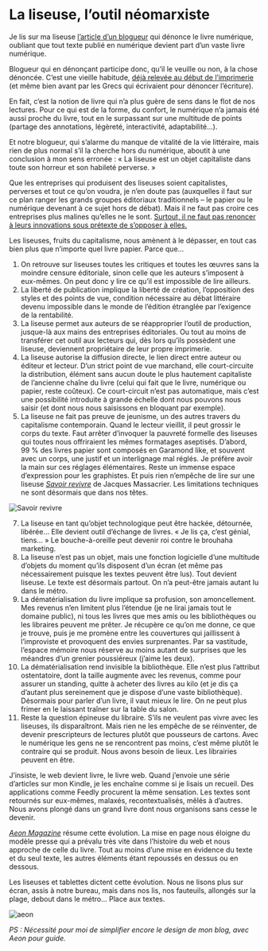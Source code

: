 # La liseuse, l’outil néomarxiste

Je lis sur ma liseuse [l’article d’un blogueur](http://mesmilleetunenuitsalire.over-blog.com/article-tout-bien-reflechi-je-dis-a-bas-le-livre-numerique-119382743.html) qui dénonce le livre numérique, oubliant que tout texte publié en numérique devient part d’un vaste livre numérique.<span id="more-33412"></span>

Blogueur qui en dénonçant participe donc, qu’il le veuille ou non, à la chose dénoncée. C’est une vieille habitude, [déjà relevée au début de l’imprimerie](https://tcrouzet.com/2012/09/07/johannes-trithemius-ou-les-451-croulants/) (et même bien avant par les Grecs qui écrivaient pour dénoncer l’écriture).

En fait, c’est la notion de livre qui n’a plus guère de sens dans le flot de nos lectures. Pour ce qui est de la forme, du confort, le numérique n’a jamais été aussi proche du livre, tout en le surpassant sur une multitude de points (partage des annotations, légèreté, interactivité, adaptabilité…).

Et notre blogueur, qui s’alarme du manque de vitalité de la vie littéraire, mais rien de plus normal s’il la cherche hors du numérique, aboutit à une conclusion à mon sens erronée : « La liseuse est un objet capitaliste dans toute son horreur et son habileté perverse. »

Que les entreprises qui produisent des liseuses soient capitalistes, perverses et tout ce qu’on voudra, je n’en doute pas (auxquelles il faut sur ce plan ranger les grands groupes éditoriaux traditionnels – le papier ou le numérique devenant à ce sujet hors de débat). Mais il ne faut pas croire ces entreprises plus malines qu’elles ne le sont. [Surtout, il ne faut pas renoncer à leurs innovations sous prétexte de s’opposer à elles.](https://tcrouzet.com/2013/09/05/la-strategie-du-judoka-pour-les-biens-communs/)

Les liseuses, fruits du capitalisme, nous amènent à le dépasser, en tout cas bien plus que n’importe quel livre papier. Parce que…

1. On retrouve sur liseuses toutes les critiques et toutes les œuvres sans la moindre censure éditoriale, sinon celle que les auteurs s’imposent à eux-mêmes. On peut donc y lire ce qu’il est impossible de lire ailleurs.
2. La liberté de publication implique la liberté de création, l’opposition des styles et des points de vue, condition nécessaire au débat littéraire devenu impossible dans le monde de l’édition étranglée par l’exigence de la rentabilité.
3. La liseuse permet aux auteurs de se réapproprier l’outil de production, jusque-là aux mains des entreprises éditoriales. Ou tout au moins de transférer cet outil aux lecteurs qui, dès lors qu’ils possèdent une liseuse, deviennent propriétaire de leur propre imprimerie.
4. La liseuse autorise la diffusion directe, le lien direct entre auteur ou éditeur et lecteur. D’un strict point de vue marchand, elle court-circuite la distribution, élément sans aucun doute le plus hautement capitaliste de l’ancienne chaîne du livre (celui qui fait que le livre, numérique ou papier, reste coûteux). Ce court-circuit n’est pas automatique, mais c’est une possibilité introduite à grande échelle dont nous pouvons nous saisir (et dont nous nous saisissons en bloquant par exemple).
5. La liseuse ne fait pas preuve de jeunisme, un des autres travers du capitalisme contemporain. Quand le lecteur vieillit, il peut grossir le corps du texte. Faut arrêter d’invoquer la pauvreté formelle des liseuses qui toutes nous offriraient les mêmes formatages aseptisés. D’abord, 99 % des livres papier sont composés en Garamond like, et souvent avec un corps, une justif et un interlignage mal réglés. Je préfère avoir la main sur ces réglages élémentaires. Reste un immense espace d’expression pour les graphistes. Et puis rien n’empêche de lire sur une liseuse [*Savoir revivre*](http://savoir-revivre.coerrance.org/) de Jacques Massacrier. Les limitations techniques ne sont désormais que dans nos têtes.

![Savoir revivre](https://tcrouzet.com/images_tc/2013/09/revivre.jpg)

7. La liseuse en tant qu’objet technologique peut être hackée, détournée, libérée… Elle devient outil d’échange de livres. « Je lis ça, c’est génial, tiens… » Le bouche-à-oreille peut devenir roi contre le brouhaha marketing.
8. La liseuse n’est pas un objet, mais une fonction logicielle d’une multitude d’objets du moment qu’ils disposent d’un écran (et même pas nécessairement puisque les textes peuvent être lus). Tout devient liseuse. Le texte est désormais partout. On n’a peut-être jamais autant lu dans le métro.
9. La dématérialisation du livre implique sa profusion, son amoncellement. Mes revenus n’en limitent plus l’étendue (je ne lirai jamais tout le domaine public), ni tous les livres que mes amis ou les bibliothèques ou les libraires peuvent me prêter. Je récupère ce qu’on me donne, ce que je trouve, puis je me promène entre les couvertures qui jaillissent à l’improviste et provoquent des envies surprenantes. Par sa vastitude, l’espace mémoire nous réserve au moins autant de surprises que les méandres d’un grenier poussiéreux (j’aime les deux).
10. La dématérialisation rend invisible la bibliothèque. Elle n’est plus l’attribut ostentatoire, dont la taille augmente avec les revenus, comme pour assurer un standing, quitte à acheter des livres au kilo (et je dis ça d’autant plus sereinement que je dispose d’une vaste bibliothèque). Désormais pour parler d’un livre, il vaut mieux le lire. On ne peut plus frimer en le laissant traîner sur la table du salon.
11. Reste la question épineuse du libraire. S’ils ne veulent pas vivre avec les liseuses, ils disparaîtront. Mais rien ne les empêche de se réinventer, de devenir prescripteurs de lectures plutôt que pousseurs de cartons. Avec le numérique les gens ne se rencontrent pas moins, c’est même plutôt le contraire qui se produit. Nous avons besoin de lieux. Les librairies peuvent en être.

J’insiste, le web devient livre, le livre web. Quand j’envoie une série d’articles sur mon Kindle, je les enchaîne comme si je lisais un recueil. Des applications comme Feedly procurent la même sensation. Les textes sont retournés sur eux-mêmes, malaxés, recontextualisés, mêlés à d’autres. Nous avons plongé dans un grand livre dont nous organisons sans cesse le devenir.

[*Aeon Magazine*](http://www.aeonmagazine.com/) résume cette évolution. La mise en page nous éloigne du modèle presse qui a prévalu très vite dans l’histoire du web et nous approche de celle du livre. Tout au moins d’une mise en évidence du texte et du seul texte, les autres éléments étant repoussés en dessus ou en dessous.

Les liseuses et tablettes dictent cette évolution. Nous ne lisons plus sur écran, assis à notre bureau, mais dans nos lis, nos fauteuils, allongés sur la plage, debout dans le métro… Place aux textes.

![aeon](https://tcrouzet.com/images_tc/2013/09/aeon.jpg)

*PS : Nécessité pour moi de simplifier encore le design de mon blog, avec Aeon pour guide.*